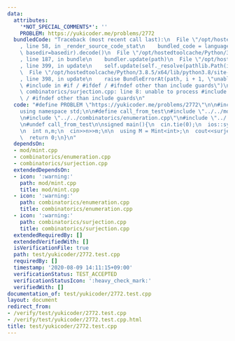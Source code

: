 ```yaml
---
data:
  attributes:
    '*NOT_SPECIAL_COMMENTS*': ''
    PROBLEM: https://yukicoder.me/problems/2772
  bundledCode: "Traceback (most recent call last):\n  File \"/opt/hostedtoolcache/Python/3.8.5/x64/lib/python3.8/site-packages/onlinejudge_verify/documentation/build.py\"\
    , line 58, in _render_source_code_stat\n    bundled_code = language.bundle(stat.path,\
    \ basedir=basedir).decode()\n  File \"/opt/hostedtoolcache/Python/3.8.5/x64/lib/python3.8/site-packages/onlinejudge_verify/languages/cplusplus.py\"\
    , line 187, in bundle\n    bundler.update(path)\n  File \"/opt/hostedtoolcache/Python/3.8.5/x64/lib/python3.8/site-packages/onlinejudge_verify/languages/cplusplus_bundle.py\"\
    , line 399, in update\n    self.update(self._resolve(pathlib.Path(included), included_from=path))\n\
    \  File \"/opt/hostedtoolcache/Python/3.8.5/x64/lib/python3.8/site-packages/onlinejudge_verify/languages/cplusplus_bundle.py\"\
    , line 398, in update\n    raise BundleErrorAt(path, i + 1, \"unable to process\
    \ #include in #if / #ifdef / #ifndef other than include guards\")\nonlinejudge_verify.languages.cplusplus_bundle.BundleErrorAt:\
    \ combinatorics/surjection.cpp: line 8: unable to process #include in #if / #ifdef\
    \ / #ifndef other than include guards\n"
  code: "#define PROBLEM \"https://yukicoder.me/problems/2772\"\n\n#include<bits/stdc++.h>\n\
    using namespace std;\n\n#define call_from_test\n#include \"../../mod/mint.cpp\"\
    \n#include \"../../combinatorics/enumeration.cpp\"\n#include \"../../combinatorics/surjection.cpp\"\
    \n#undef call_from_test\n\nsigned main(){\n  cin.tie(0);\n  ios::sync_with_stdio(0);\n\
    \n  int n,m;\n  cin>>n>>m;\n\n  using M = Mint<int>;\n  cout<<surjection<M>(n,m)<<endl;\n\
    \  return 0;\n}\n"
  dependsOn:
  - mod/mint.cpp
  - combinatorics/enumeration.cpp
  - combinatorics/surjection.cpp
  extendedDependsOn:
  - icon: ':warning:'
    path: mod/mint.cpp
    title: mod/mint.cpp
  - icon: ':warning:'
    path: combinatorics/enumeration.cpp
    title: combinatorics/enumeration.cpp
  - icon: ':warning:'
    path: combinatorics/surjection.cpp
    title: combinatorics/surjection.cpp
  extendedRequiredBy: []
  extendedVerifiedWith: []
  isVerificationFile: true
  path: test/yukicoder/2772.test.cpp
  requiredBy: []
  timestamp: '2020-08-09 14:11:15+09:00'
  verificationStatus: TEST_ACCEPTED
  verificationStatusIcon: ':heavy_check_mark:'
  verifiedWith: []
documentation_of: test/yukicoder/2772.test.cpp
layout: document
redirect_from:
- /verify/test/yukicoder/2772.test.cpp
- /verify/test/yukicoder/2772.test.cpp.html
title: test/yukicoder/2772.test.cpp
---
```

